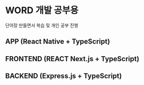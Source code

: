 # WORD 개발 공부용

단어장 만들면서 복습 및 개인 공부 진행

## APP (React Native + TypeScript)

## FRONTEND (REACT Next.js + TypeScript)

## BACKEND (Express.js + TypeScript)
